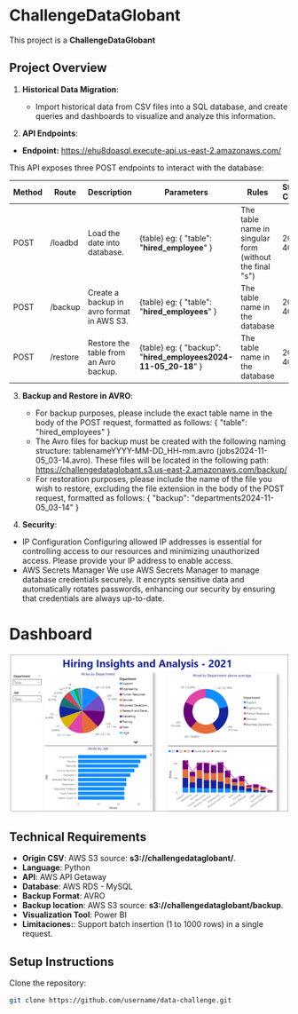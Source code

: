 # ChallengeDataGlobant
This project is a **ChallengeDataGlobant** 

## Project Overview

1. **Historical Data Migration**:
   - Import historical data from CSV files into a SQL database, and create queries and dashboards to visualize and analyze this information.

2. **API Endpoints**:
   
* **Endpoint:** https://ehu8doasql.execute-api.us-east-2.amazonaws.com/

This API exposes three POST endpoints to interact with the database:

| Method | Route          | Description                               | Parameters         | Rules        | Status Codes |
|--------|---------------|-------------------------------------------|-------------------|-------------------|-------------------|
| POST    | /loadbd     | Load the date into database.     |  {table} eg: { "table": "**hired_employee**" }  | The table name in singular form (without the final "s") | 200, 400 |
| POST   | /backup     | Create a backup in avro format in AWS S3.  | {table} eg: { "table": "**hired_employees**" }  | The table name in the database| 200, 400 |
| POST    | /restore | Restore the table from an Avro backup.          | {table} eg: { "backup": "**hired_employees2024-11-05_20-18**" } | The table name in the database | 200, 400|

3. **Backup and Restore in AVRO**:
   - For backup purposes, please include the exact table name in the body of the POST request, formatted as follows: { "table": "hired_employees" }
   - The Avro files for backup must be created with the following naming structure: tablenameYYYY-MM-DD_HH-mm.avro (jobs2024-11-05_03-14.avro). These files will be located in the following path: https://challengedataglobant.s3.us-east-2.amazonaws.com/backup/
   - For restoration purposes, please include the name of the file you wish to restore, excluding the file extension in the body of the POST request, formatted as follows: { "backup": "departments2024-11-05_03-14" }
     
4.  **Security**:
   - IP Configuration
      Configuring allowed IP addresses is essential for controlling access to our resources and minimizing unauthorized access. Please provide your IP address to enable access. 
   - AWS Secrets Manager
      We use AWS Secrets Manager to manage database credentials securely. It encrypts sensitive data and automatically rotates passwords, enhancing our security by ensuring that credentials are always up-to-date.

# Dashboard

<p align="center">
  <img src="https://github.com/kemejia/ChallengeDataGlobant/blob/main/PowerBI/CaptureDashboardHiring.png?raw=true" alt="Hiring Insights" width="700">
</p>

## Technical Requirements
- **Origin CSV**: AWS S3 source: **s3://challengedataglobant/**.
- **Language**: Python
- **API**: AWS API Getaway
- **Database**: AWS RDS - MySQL
- **Backup Format**: AVRO
- **Backup location**: AWS S3 source: **s3://challengedataglobant/backup**.
- **Visualization Tool**: Power BI
- **Limitaciones:**: Support batch insertion (1 to 1000 rows) in a single request.
   
## Setup Instructions

 Clone the repository:
   ```bash
   git clone https://github.com/username/data-challenge.git


